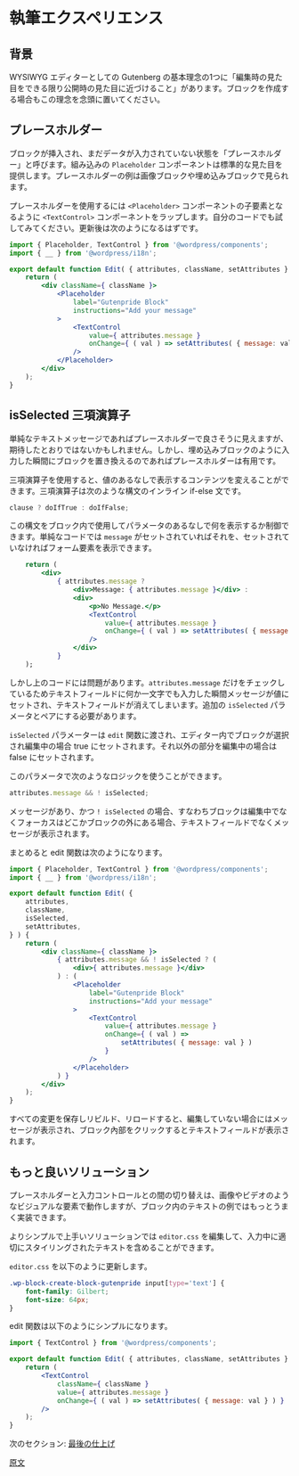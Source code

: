 <!-- 
# Authoring Experience
 -->
# 執筆エクスペリエンス
<!-- 
## Background
 -->
## 背景
<!-- 
One of the primary tenets of Gutenberg as a WYSIWYG editor is that what you see in the editor should be as close as possible to what you get when published. Keep this in mind when building blocks.
 -->
WYSIWYG エディターとしての Gutenberg の基本理念の1つに「編集時の見た目をできる限り公開時の見た目に近づけること」があります。ブロックを作成する場合もこの理念を念頭に置いてください。

<!-- 
## Placeholder
 -->
## プレースホルダー
<!-- 
The state when a block has been inserted, but no data has been entered yet, is called a placeholder. There is a `Placeholder` component built that gives us a standard look. You can see example placeholders in use with the image and embed blocks.

To use the Placeholder, wrap the `<TextControl>` component so it becomes a child element of the `<Placeholder>` component. Try it out in your code. After updating, you might have something like:
 -->
ブロックが挿入され、まだデータが入力されていない状態を「プレースホルダー」と呼びます。組み込みの `Placeholder` コンポーネントは標準的な見た目を提供します。プレースホルダーの例は画像ブロックや埋め込みブロックで見られます。

プレースホルダーを使用するには `<Placeholder>` コンポーネントの子要素となるように `<TextControl>` コンポーネントをラップします。自分のコードでも試してみてください。更新後は次のようになるはずです。

```jsx
import { Placeholder, TextControl } from '@wordpress/components';
import { __ } from '@wordpress/i18n';

export default function Edit( { attributes, className, setAttributes } ) {
	return (
		<div className={ className }>
			<Placeholder
				label="Gutenpride Block"
				instructions="Add your message"
			>
				<TextControl
					value={ attributes.message }
					onChange={ ( val ) => setAttributes( { message: val } ) }
				/>
			</Placeholder>
		</div>
	);
}
```
<!-- 
## isSelected Ternary Function
 -->
## isSelected 三項演算子
<!-- 
The placeholder looks ok, for a simple text message it may or may not be what you are looking for. However, the placeholder can be useful if you are replacing the block after what is typed in, similar to the embed blocks.

For this we can use a ternary function, to display content based on a value being set or not. A ternary function is an inline if-else statement, using the syntax:
 -->

単純なテキストメッセージであればプレースホルダーで良さそうに見えますが、期待したとおりではないかもしれません。しかし、埋め込みブロックのように入力した瞬間にブロックを置き換えるのであればプレースホルダーは有用です。

三項演算子を使用すると、値のあるなしで表示するコンテンツを変えることができます。三項演算子は次のような構文のインライン if-else 文です。

```js
clause ? doIfTrue : doIfFalse;
```
<!-- 
This can be used inside a block to control what shows when a parameter is set or not. A simple case that displays a `message` if set, otherwise show the form element:
 -->
この構文をブロック内で使用してパラメータのあるなしで何を表示するか制御できます。単純なコードでは `message` がセットされていればそれを、セットされていなければフォーム要素を表示できます。

```jsx
	return (
		<div>
			{ attributes.message ?
				<div>Message: { attributes.message }</div> :
				<div>
					<p>No Message.</p>
					<TextControl
						value={ attributes.message }
						onChange={ ( val ) => setAttributes( { message: val } ) }
					/>
				</div>
			}
	);
```
<!-- 
There is a problem with the above, if we only use the `attributes.message` check, as soon as we type in the text field it would disappear since the message would then be set to a value. So we need to pair with an additional `isSelected` parameter.

The `isSelected` parameter is passed in to the `edit` function and is set to true if the block is selected in the editor (currently editing) otherwise set to false (editing elsewhere).

Using that parameter, we can use the logic:
 -->
しかし上のコードには問題があります。`attributes.message` だけをチェックしているためテキストフィールドに何か一文字でも入力した瞬間メッセージが値にセットされ、テキストフィールドが消えてしまいます。追加の `isSelected` パラメータとペアにする必要があります。

`isSelected` パラメーターは `edit` 関数に渡され、エディター内でブロックが選択され編集中の場合 true にセットされます。それ以外の部分を編集中の場合は false にセットされます。

このパラメータで次のようなロジックを使うことができます。

```js
attributes.message && ! isSelected;
```
<!-- 
If the message is set and `!isSelected`, meaning we are not editing the block, the focus is elsewhere, then display the message not the text field.

All so this combined together here's what the edit function looks like this:
 -->
メッセージがあり、かつ `! isSelected` の場合、すなわちブロックは編集中でなくフォーカスはどこかブロックの外にある場合、テキストフィールドでなくメッセージが表示されます。

まとめると edit 関数は次のようになります。

```jsx
import { Placeholder, TextControl } from '@wordpress/components';
import { __ } from '@wordpress/i18n';

export default function Edit( {
	attributes,
	className,
	isSelected,
	setAttributes,
} ) {
	return (
		<div className={ className }>
			{ attributes.message && ! isSelected ? (
				<div>{ attributes.message }</div>
			) : (
				<Placeholder
					label="Gutenpride Block"
					instructions="Add your message"
				>
					<TextControl
						value={ attributes.message }
						onChange={ ( val ) =>
							setAttributes( { message: val } )
						}
					/>
				</Placeholder>
			) }
		</div>
	);
}
```
<!-- 
With that in place, rebuild and reload and when you are not editing the message is displayed as it would be for the view, when you click into the block you see the text field.
 -->
すべての変更を保存しリビルド、リロードすると、編集していない場合にはメッセージが表示され、ブロック內部をクリックするとテキストフィールドが表示されます。

<!-- 
## A Better Solution
 -->
## もっと良いソリューション
<!-- 
The switching between a Placeholder and input control works well with a visual element like an image or video, but for the text example in this block we can do better.

The simpler and better solution is to modify the `editor.css` to include the proper stylized text while typing.

Update `editor.css` to:
 -->
プレースホルダーと入力コントロールとの間の切り替えは、画像やビデオのようなビジュアルな要素で動作しますが、ブロック内のテキストの例ではもっとうまく実装できます。

よりシンプルで上手いソリューションでは `editor.css` を編集して、入力中に適切にスタイリングされたテキストを含めることができます。

`editor.css` を以下のように更新します。

```css
.wp-block-create-block-gutenpride input[type='text'] {
	font-family: Gilbert;
	font-size: 64px;
}
```
<!-- 
The edit function can simply be:
 -->
edit 関数は以下のようにシンプルになります。

```jsx
import { TextControl } from '@wordpress/components';

export default function Edit( { attributes, className, setAttributes } ) {
	return (
		<TextControl
			className={ className }
			value={ attributes.message }
			onChange={ ( val ) => setAttributes( { message: val } ) }
		/>
	);
}
```
<!-- 
Next Section: [Finishing Touches](/docs/designers-developers/developers/tutorials/create-block/finishing.md)
 -->
次のセクション: [最後の仕上げ](https://ja.wordpress.org/team/handbook/block-editor/tutorials/create-block/finishing/)

[原文](https://github.com/WordPress/gutenberg/blob/master/docs/designers-developers/developers/tutorials/create-block/author-experience.md)